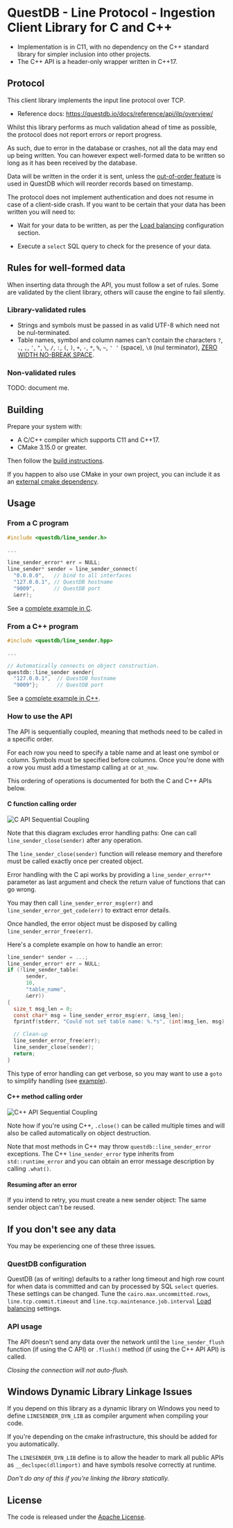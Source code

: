 # QuestDB - Line Protocol - Ingestion Client Library for C and C++

* Implementation is in C11, with no dependency on the C++ standard library
  for simpler inclusion into other projects.
* The C++ API is a header-only wrapper written in C++17.

## Protocol

This client library implements the input line protocol over TCP.

* Reference docs: https://questdb.io/docs/reference/api/ilp/overview/

Whilst this library performs as much validation ahead of time as possible,
the protocol does not report errors or report progress.

As such, due to error in the database or crashes, not all the data may end up
being written. You can however expect well-formed data to be written so long as
it has been received by the database.

Data will be written in the order it is sent, unless the
[out-of-order feature](https://questdb.io/docs/guides/out-of-order-commit-lag/#how-to-configure-out-of-order-ingestion)
is used in QuestDB which will reorder records based on timestamp.

The protocol does not implement authentication and does not resume in case
of a client-side crash. If you want to be certain that your data has been
written you will need to:

* Wait for your data to be written, as per the
  [Load balancing](https://questdb.io/docs/reference/configuration/#load-balancing)
  configuration section.

* Execute a `select` SQL query to check for the presence of your data.

## Rules for well-formed data

When inserting data through the API, you must follow a set of rules.
Some are validated by the client library, others will cause the engine to fail silently.

### Library-validated rules

* Strings and symbols must be passed in as valid UTF-8 which
  need not be nul-terminated.
* Table names, symbol and column names can't contain the characters `?`, `.`,
  `,`, `'`, `"`, `\`, `/`, `:`, `(`, `)`, `+`, `-`, `*`, `%`, `~`,
  `' '` (space), `\0` (nul terminator),
  [ZERO WIDTH NO-BREAK SPACE](https://unicode-explorer.com/c/FEFF).

### Non-validated rules

TODO: document me.

## Building

Prepare your system with:
  * A C/C++ compiler which supports C11 and C++17.
  * CMake 3.15.0 or greater.

Then follow the [build instructions](BUILD.md).

If you happen to also use CMake in your own project, you can include it as an
[external cmake dependency](CMAKE_DEPENDENCY.md).
  
## Usage

### From a C program

```c
#include <questdb/line_sender.h>

...

line_sender_error* err = NULL;
line_sender* sender = line_sender_connect(
  "0.0.0.0",   // bind to all interfaces
  "127.0.0.1", // QuestDB hostname
  "9009",      // QuestDB port
  &err);
```

See a [complete example in C](examples/line_sender_c_example.c).

### From a C++ program

```cpp
#include <questdb/line_sender.hpp>

...

// Automatically connects on object construction.
questdb::line_sender sender{
  "127.0.0.1",  // QuestDB hostname
  "9009"};      // QuestDB port

```

See a [complete example in C++](examples/line_sender_cpp_example.cpp).

### How to use the API
The API is sequentially coupled, meaning that methods need to be called in a
specific order.

For each row you need to specify a table name and at least one symbol or
column. Symbols must be specified before columns.
Once you're done with a row you must add a timestamp calling `at` or `at_now`.

This ordering of operations is documented for both the C and C++ APIs below.

#### C function calling order

![C API Sequential Coupling](api_seq/c.svg)

Note that this diagram excludes error handling paths: One can call `line_sender_close(sender)` after any operation.

The `line_sender_close(sender)` function will release memory and therefore must be called
exactly once per created object.

Error handling with the C api works by providing a `line_sender_error**` parameter as last argument and check the return value of functions that can go wrong.

You may then call `line_sender_error_msg(err)` and `line_sender_error_get_code(err)`
to extract error details.

Once handled, the error object must be disposed by calling
`line_sender_error_free(err)`.

Here's a complete example on how to handle an error:

```c
line_sender* sender = ...;
line_sender_error* err = NULL;
if (!line_sender_table(
      sender,
      10,
      "table_name",
      &err))
{
  size_t msg_len = 0;
  const char* msg = line_sender_error_msg(err, &msg_len);
  fprintf(stderr, "Could not set table name: %.*s", (int)msg_len, msg);

  // Clean-up
  line_sender_error_free(err);
  line_sender_close(sender);
  return;
}
```

This type of error handling can get verbose, so you may want to use a `goto`
to simplify handling (see [example](examples/line_sender_c_example.c)).

#### C++ method calling order

![C++ API Sequential Coupling](api_seq/cpp.svg)

Note how if you're using C++, `.close()` can be called multiple times and will
also be called automatically on object destruction.

Note that most methods in C++ may throw `questdb::line_sender_error`
exceptions. The C++ `line_sender_error` type inherits from `std::runtime_error` and you can obtain an error message description by calling `.what()`.

#### Resuming after an error

If you intend to retry, you must create a new sender object: The same sender object can't be reused.

## If you don't see any data

You may be experiencing one of these three issues.

### QuestDB configuration
QuestDB (as of writing) defaults to a rather long timeout and high row count for
when data is committed and can by processed by SQL `select` queries.
These settings can be changed. Tune the `cairo.max.uncommitted.rows`,
`line.tcp.commit.timeout` and `line.tcp.maintenance.job.interval`
[Load balancing](https://questdb.io/docs/reference/configuration/#load-balancing)
settings.

### API usage
The API doesn't send any data over the network until the `line_sender_flush`
function (if using the C API) or `.flush()` method (if using the C++ API API)
is called.

*Closing the connection will not auto-flush.*

## Windows Dynamic Library Linkage Issues

If you depend on this library as a dynamic library on Windows you need to
define `LINESENDER_DYN_LIB` as compiler argument when compiling your code.

If you're depending on the cmake infrastructure, this should be added for you
automatically.

The `LINESENDER_DYN_LIB` define is to allow the header to mark all public APIs
as `__declspec(dllimport)` and have symbols resolve correctly at runtime.

*Don't do any of this if you're linking the library statically.*

## License

The code is released under the [Apache License](LICENSE).

